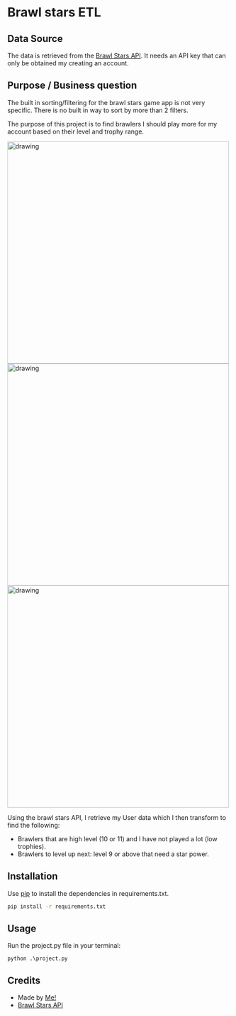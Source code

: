 # Brawl stars ETL

## Data Source

The data is retrieved from the [Brawl Stars API](https://developer.brawlstars.com/#/). It needs an API key that can only be obtained my creating an account.

## Purpose / Business question

The built in sorting/filtering for the brawl stars game app is not very specific. There is no built in way to sort by more than 2 filters.

The purpose of this project is to find brawlers I should play more for my account based on their level and trophy range.

<img src="Screenshot_20251003_113823_Brawl_Stars.jpg" alt="drawing" width="500"/>
<img src="power level.jpg" alt="drawing" width="500"/>
<img src="least trophies.jpg" alt="drawing" width="500"/>


Using the brawl stars API, I retrieve my User data which I then transform to find the following:

- Brawlers that are high level (10 or 11) and I have not played a lot (low trophies).
- Brawlers to level up next:  level 9 or above that need a star power.

## Installation

Use [pip](https://pip.pypa.io/en/stable/) to install the dependencies in requirements.txt.

```bash
pip install -r requirements.txt
```

## Usage

Run the project.py file in your terminal:

```
python .\project.py
```

## Credits

- Made by [Me!](https://developer.brawlstars.com/#/)
- [Brawl Stars API](https://developer.brawlstars.com/#/)